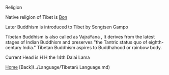 Religion

Native religion of Tibet is [Bon](http://www.religionfacts.com/bon)

Later Buddhism is introduced to Tibet by Songtsen Gampo

Tibetan Buddhism is also called as VajraYana , It derives from the latest stages of Indian Buddhism and preserves "the Tantric status quo of eighth-century India." Tibetan Buddhism aspires to Buddhahood or rainbow body.

Current Head is H H the 14th Dalai Lama

[Home](../Tibet.md)
[Back](../Language/Tibetan\ Language.md)